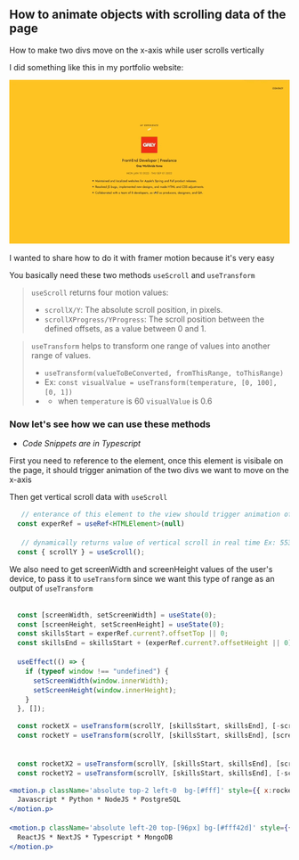 ## How to animate objects with scrolling data of the page 

How to make two divs move on the x-axis while user scrolls vertically 

I did something like this in my portfolio website:

![Scroll Animation Demo](https://github.com/abroroo/til/blob/main/Framer%20Motion/scrollDemo.gif?raw=true)

I wanted to share how to do it with framer motion because it's very easy

You basically need these two methods `useScroll` and `useTransform`

> `useScroll` returns four motion values:
>  - `scrollX/Y`: The absolute scroll position, in pixels.
>  - `scrollXProgress/YProgress`: The scroll position between the defined offsets, as a value between 0 and 1.


> `useTransform` helps to transform one range of values into another range of values.
> - `useTransform(valueToBeConverted, fromThisRange, toThisRange)`
> - Ex: `const visualValue = useTransform(temperature, [0, 100], [0, 1])`
> - - when `temperature` is 60 `visualValue` is 0.6 



### Now let's see how we can use these methods
- _Code Snippets are in Typescript_

First you need to reference to the element, once this element is visibale on the page, it should trigger animation of the two divs we want to move on the x-axis 

Then get vertical scroll data with `useScroll`

```typescript
   // enterance of this element to the view should trigger animation of two divs on the x-axis
  const experRef = useRef<HTMLElement>(null)

   // dynamically returns value of vertical scroll in real time Ex: 553 pixels from the top of the page
  const { scrollY } = useScroll();

```


We also need to get screenWidth and screenHeight values of the user's device, to pass it to `useTransform` since we want this type of range as an output of  `useTransform` 

```typescript

  const [screenWidth, setScreenWidth] = useState(0);
  const [screenHeight, setScreenHeight] = useState(0);
  const skillsStart = experRef.current?.offsetTop || 0;
  const skillsEnd = skillsStart + (experRef.current?.offsetHeight || 0);

  useEffect(() => {
    if (typeof window !== "undefined") {
      setScreenWidth(window.innerWidth);
      setScreenHeight(window.innerHeight);
    }
  }, []);

```





```typescript
  const rocketX = useTransform(scrollY, [skillsStart, skillsEnd], [-screenWidth, screenWidth]);
  const rocketY = useTransform(scrollY, [skillsStart, skillsEnd], [screenHeight, -screenHeight]);


  const rocketX2 = useTransform(scrollY, [skillsStart, skillsEnd], [screenWidth, -screenWidth]);
  const rocketY2 = useTransform(scrollY, [skillsStart, skillsEnd], [-screenHeight, screenHeight]);

```






```jsx
<motion.p className='absolute top-2 left-0  bg-[#fff]' style={{ x:rocketX,  rotate: 0 }}>
  Javascript * Python * NodeJS * PostgreSQL
</motion.p>

<motion.p className='absolute left-20 top-[96px] bg-[#fff42d]' style={{ x: rocketX2,  rotate: 0, }}>
  ReactJS * NextJS * Typescript * MongoDB
</motion.p>

```
